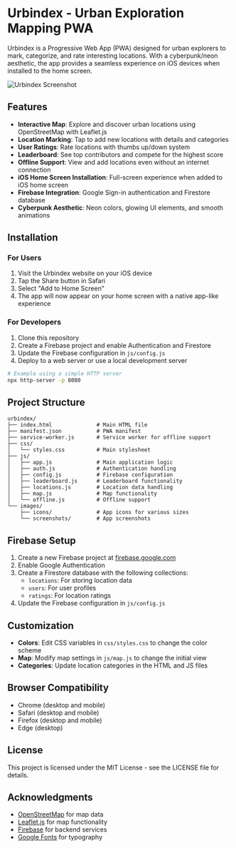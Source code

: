 # Urbindex - Urban Exploration Mapping PWA

Urbindex is a Progressive Web App (PWA) designed for urban explorers to mark, categorize, and rate interesting locations. With a cyberpunk/neon aesthetic, the app provides a seamless experience on iOS devices when installed to the home screen.

![Urbindex Screenshot](images/screenshots/map-view.png)

## Features

- **Interactive Map**: Explore and discover urban locations using OpenStreetMap with Leaflet.js
- **Location Marking**: Tap to add new locations with details and categories
- **User Ratings**: Rate locations with thumbs up/down system
- **Leaderboard**: See top contributors and compete for the highest score
- **Offline Support**: View and add locations even without an internet connection
- **iOS Home Screen Installation**: Full-screen experience when added to iOS home screen
- **Firebase Integration**: Google Sign-in authentication and Firestore database
- **Cyberpunk Aesthetic**: Neon colors, glowing UI elements, and smooth animations

## Installation

### For Users

1. Visit the Urbindex website on your iOS device
2. Tap the Share button in Safari
3. Select "Add to Home Screen"
4. The app will now appear on your home screen with a native app-like experience

### For Developers

1. Clone this repository
2. Create a Firebase project and enable Authentication and Firestore
3. Update the Firebase configuration in `js/config.js`
4. Deploy to a web server or use a local development server

```bash
# Example using a simple HTTP server
npx http-server -p 8080
```

## Project Structure

```
urbindex/
├── index.html              # Main HTML file
├── manifest.json           # PWA manifest
├── service-worker.js       # Service worker for offline support
├── css/
│   └── styles.css          # Main stylesheet
├── js/
│   ├── app.js              # Main application logic
│   ├── auth.js             # Authentication handling
│   ├── config.js           # Firebase configuration
│   ├── leaderboard.js      # Leaderboard functionality
│   ├── locations.js        # Location data handling
│   ├── map.js              # Map functionality
│   └── offline.js          # Offline support
└── images/
    ├── icons/              # App icons for various sizes
    └── screenshots/        # App screenshots
```

## Firebase Setup

1. Create a new Firebase project at [firebase.google.com](https://firebase.google.com)
2. Enable Google Authentication
3. Create a Firestore database with the following collections:
   - `locations`: For storing location data
   - `users`: For user profiles
   - `ratings`: For location ratings
4. Update the Firebase configuration in `js/config.js`

## Customization

- **Colors**: Edit CSS variables in `css/styles.css` to change the color scheme
- **Map**: Modify map settings in `js/map.js` to change the initial view
- **Categories**: Update location categories in the HTML and JS files

## Browser Compatibility

- Chrome (desktop and mobile)
- Safari (desktop and mobile)
- Firefox (desktop and mobile)
- Edge (desktop)

## License

This project is licensed under the MIT License - see the LICENSE file for details.

## Acknowledgments

- [OpenStreetMap](https://www.openstreetmap.org/) for map data
- [Leaflet.js](https://leafletjs.com/) for map functionality
- [Firebase](https://firebase.google.com/) for backend services
- [Google Fonts](https://fonts.google.com/) for typography
